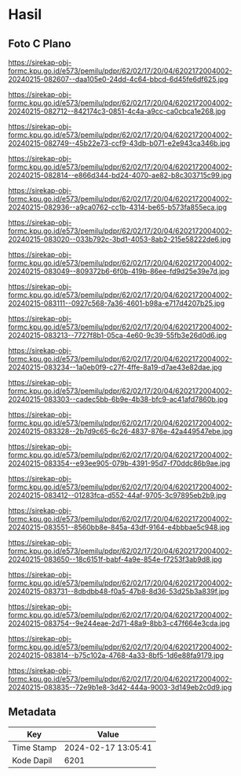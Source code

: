 # Hasil

## Foto C Plano

https://sirekap-obj-formc.kpu.go.id/e573/pemilu/pdpr/62/02/17/20/04/6202172004002-20240215-082607--daa105e0-24dd-4c64-bbcd-6d45fe6df625.jpg

https://sirekap-obj-formc.kpu.go.id/e573/pemilu/pdpr/62/02/17/20/04/6202172004002-20240215-082712--842174c3-0851-4c4a-a9cc-ca0cbca1e268.jpg

https://sirekap-obj-formc.kpu.go.id/e573/pemilu/pdpr/62/02/17/20/04/6202172004002-20240215-082749--45b22e73-ccf9-43db-b071-e2e943ca346b.jpg

https://sirekap-obj-formc.kpu.go.id/e573/pemilu/pdpr/62/02/17/20/04/6202172004002-20240215-082814--e866d344-bd24-4070-ae82-b8c303715c99.jpg

https://sirekap-obj-formc.kpu.go.id/e573/pemilu/pdpr/62/02/17/20/04/6202172004002-20240215-082936--a9ca0762-cc1b-4314-be65-b573fa855eca.jpg

https://sirekap-obj-formc.kpu.go.id/e573/pemilu/pdpr/62/02/17/20/04/6202172004002-20240215-083020--033b792c-3bd1-4053-8ab2-215e58222de6.jpg

https://sirekap-obj-formc.kpu.go.id/e573/pemilu/pdpr/62/02/17/20/04/6202172004002-20240215-083049--809372b6-6f0b-419b-86ee-fd9d25e39e7d.jpg

https://sirekap-obj-formc.kpu.go.id/e573/pemilu/pdpr/62/02/17/20/04/6202172004002-20240215-083111--0927c568-7a36-4601-b98a-e717d4207b25.jpg

https://sirekap-obj-formc.kpu.go.id/e573/pemilu/pdpr/62/02/17/20/04/6202172004002-20240215-083213--7727f8b1-05ca-4e60-9c39-55fb3e26d0d6.jpg

https://sirekap-obj-formc.kpu.go.id/e573/pemilu/pdpr/62/02/17/20/04/6202172004002-20240215-083234--1a0eb0f9-c27f-4ffe-8a19-d7ae43e82dae.jpg

https://sirekap-obj-formc.kpu.go.id/e573/pemilu/pdpr/62/02/17/20/04/6202172004002-20240215-083303--cadec5bb-6b9e-4b38-bfc9-ac41afd7860b.jpg

https://sirekap-obj-formc.kpu.go.id/e573/pemilu/pdpr/62/02/17/20/04/6202172004002-20240215-083328--2b7d9c65-6c26-4837-876e-42a449547ebe.jpg

https://sirekap-obj-formc.kpu.go.id/e573/pemilu/pdpr/62/02/17/20/04/6202172004002-20240215-083354--e93ee905-079b-4391-95d7-f70ddc86b9ae.jpg

https://sirekap-obj-formc.kpu.go.id/e573/pemilu/pdpr/62/02/17/20/04/6202172004002-20240215-083412--01283fca-d552-44af-9705-3c97895eb2b9.jpg

https://sirekap-obj-formc.kpu.go.id/e573/pemilu/pdpr/62/02/17/20/04/6202172004002-20240215-083551--8560bb8e-845a-43df-9164-e4bbbae5c948.jpg

https://sirekap-obj-formc.kpu.go.id/e573/pemilu/pdpr/62/02/17/20/04/6202172004002-20240215-083650--18c6151f-babf-4a9e-854e-f7253f3ab9d8.jpg

https://sirekap-obj-formc.kpu.go.id/e573/pemilu/pdpr/62/02/17/20/04/6202172004002-20240215-083731--8dbdbb48-f0a5-47b8-8d36-53d25b3a839f.jpg

https://sirekap-obj-formc.kpu.go.id/e573/pemilu/pdpr/62/02/17/20/04/6202172004002-20240215-083754--9e244eae-2d71-48a9-8bb3-c47f664e3cda.jpg

https://sirekap-obj-formc.kpu.go.id/e573/pemilu/pdpr/62/02/17/20/04/6202172004002-20240215-083814--b75c102a-4768-4a33-8bf5-1d6e88fa9179.jpg

https://sirekap-obj-formc.kpu.go.id/e573/pemilu/pdpr/62/02/17/20/04/6202172004002-20240215-083835--72e9b1e8-3d42-444a-9003-3d149eb2c0d9.jpg


## Metadata

| Key        | Value               |
| ---------- | ------------------- |
| Time Stamp | 2024-02-17 13:05:41 |
| Kode Dapil | 6201                |



